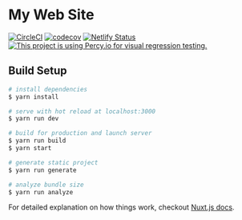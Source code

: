 # My Web Site

[![CircleCI](https://circleci.com/gh/Tsuyoshi84/tsuyoshi_tech.svg?style=svg&circle-token=d5f7abcee07016bd30a9d21ae8dc6aa853b74aa1)](https://circleci.com/gh/Tsuyoshi84/tsuyoshi_tech)
[![codecov](https://codecov.io/gh/Tsuyoshi84/tsuyoshi_tech/branch/master/graph/badge.svg)](https://codecov.io/gh/Tsuyoshi84/tsuyoshi_tech)
[![Netlify Status](https://api.netlify.com/api/v1/badges/22ae1a06-3930-4a8d-af22-f8e5969bd4d3/deploy-status)](https://app.netlify.com/sites/vigilant-ardinghelli-a333bc/deploys)
[![This project is using Percy.io for visual regression testing.](https://percy.io/static/images/percy-badge.svg)](https://percy.io/Tsuyoshi-Yamaguchi/tsuyoshi_tech)

## Build Setup

```bash
# install dependencies
$ yarn install

# serve with hot reload at localhost:3000
$ yarn run dev

# build for production and launch server
$ yarn run build
$ yarn start

# generate static project
$ yarn run generate

# analyze bundle size
$ yarn run analyze
```

For detailed explanation on how things work, checkout [Nuxt.js docs](https://nuxtjs.org).
